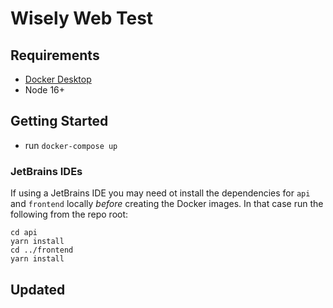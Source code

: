# Wisely Web Test

## Requirements

* [Docker Desktop]()
* Node 16+

## Getting Started

- run `docker-compose up`

### JetBrains IDEs
If using a JetBrains IDE you may need ot install the dependencies for `api`
and `frontend` locally _before_ creating the Docker images. In that case run
the following from the repo root:

```shell
cd api
yarn install
cd ../frontend
yarn install
```

## Updated